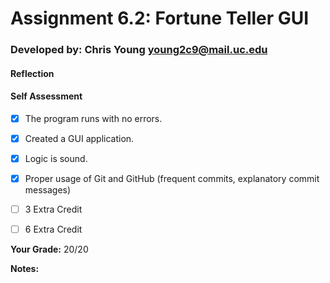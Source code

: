 # Assignment 6.2: Fortune Teller GUI
<!-- replace the following line with your info  -->
### Developed by: Chris Young <young2c9@mail.uc.edu>

#### Reflection
<!-- share your thoughts on the assignment, things you learnt and would like to remember when you look back at this assignment -->


#### Self Assessment
-[x] The program runs with no errors.
-[x] Created a GUI application.
-[x] Logic is sound.
-[x] Proper usage of Git and GitHub (frequent commits, explanatory commit messages)
-[ ] 3 Extra Credit
-[ ] 6 Extra Credit



**Your Grade:** 20/20

**Notes:**